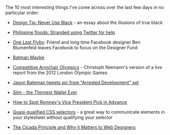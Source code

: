 

The 10 most interesting things I’ve come across over the last few days in no particular order:

 

 *  [Design Tip: Never Use Black](http://ianstormtaylor.com/design-tip-never-use-black/) - an essay about the
illusions of true black 

 *  [Philippine floods: Stranded using Twitter for help](http://www.bbc.co.uk/news/world-asia-19175597) 

 *  [One Last Flyby](http://blog.designerfund.com/one-last-flyby): Friend and long time Facebook designer Ben
Blumenfeld leaves Facebook to focus on the Designer Fund 

 *  [Batman Maybe](https://www.youtube.com/watch?v=jJ5l5ls0hP4) 

 *  [Competitive Armchair Olympics](http://niemann.blogs.nytimes.com/) - Christoph Niemann's version of a
live report from the 2012 London Olympic Games 

 *  [Jason Bateman tweets pic from "Arrested Development"
set](http://popwatch.ew.com/2012/08/07/arrested-development-jason-bateman-tweets-photo/) 

 *  [Slim - the Thinnest Wallet
Ever](http://www.kickstarter.com/projects/supr/slim-the-thinnest-wallet-ever) 

 *  [How to Spot Romney's Vice President Pick in
Advance](http://techpresident.com/news/22680/how-spot-romneys-vice-president-pick-advance) 

 *  [Quasi-qualified CSS selectors](http://csswizardry.com/2012/07/quasi-qualified-css-selectors/) - a great
way to communicate elements in your stylesheet without qualifying your selector 

 *  [The Cicada Principle and Why it Matters to Web
Designers](http://designfestival.com/the-cicada-principle-and-why-it-matters-to-web-designers/)